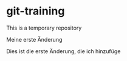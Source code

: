# git-training
This is a temporary repository

Meine erste Änderung

Dies ist die erste Änderung, die ich hinzufüge
